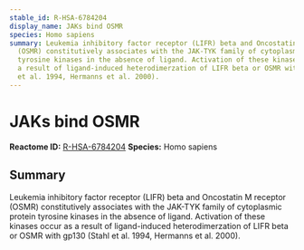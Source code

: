 ```yaml
---
stable_id: R-HSA-6784204
display_name: JAKs bind OSMR
species: Homo sapiens
summary: Leukemia inhibitory factor receptor (LIFR) beta and Oncostatin M receptor
  (OSMR) constitutively associates with the JAK-TYK family of cytoplasmic protein
  tyrosine kinases in the absence of ligand. Activation of these kinases occur as
  a result of ligand-induced heterodimerzation of LIFR beta or OSMR with gp130 (Stahl
  et al. 1994, Hermanns et al. 2000).
---
```


# JAKs bind OSMR
**Reactome ID:** [R-HSA-6784204](https://reactome.org/content/detail/R-HSA-6784204)
**Species:** Homo sapiens

## Summary

Leukemia inhibitory factor receptor (LIFR) beta and Oncostatin M receptor (OSMR) constitutively associates with the JAK-TYK family of cytoplasmic protein tyrosine kinases in the absence of ligand. Activation of these kinases occur as a result of ligand-induced heterodimerzation of LIFR beta or OSMR with gp130 (Stahl et al. 1994, Hermanns et al. 2000).
